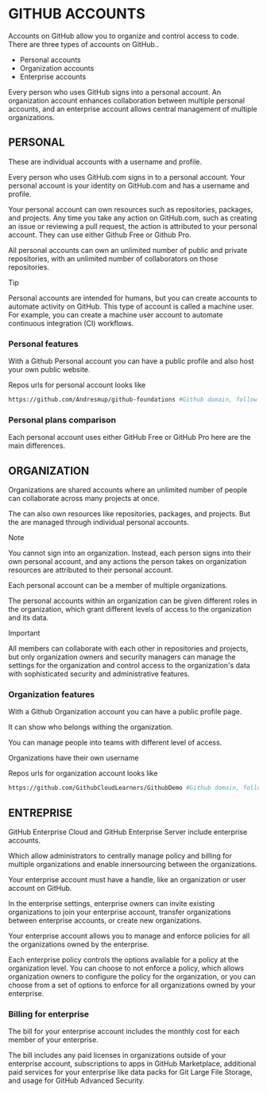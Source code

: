 # GITHUB ACCOUNTS

Accounts on GitHub allow you to organize and control access to code. 
There are three types of accounts on GitHub..

 - Personal accounts
 - Organization accounts
 - Enterprise accounts

Every person who uses GitHub signs into a personal account. An organization account enhances collaboration between multiple personal accounts, and an enterprise account allows central management of multiple organizations.

## PERSONAL

These are individual accounts with a username and profile.

Every person who uses GitHub.com signs in to a personal account. Your personal account is your identity on GitHub.com and has a username and profile.

Your personal account can own resources such as repositories, packages, and projects. Any time you take any action on GitHub.com, such as creating an issue or reviewing a pull request, the action is attributed to your personal account. They can use either Github Free or Github Pro.


All personal accounts can own an unlimited number of public and private repositories, with an unlimited number of collaborators on those repositories.


> [!TIP]
> Personal accounts are intended for humans, but you can create accounts to automate activity on GitHub. This type of account is called a machine user. For example, you can create a machine user account to automate continuous integration (CI) workflows.

### Personal features

With a Github Personal account you can have a public profile and also host your own public website.

Repos urls for personal account looks like
```sh 
https://github.com/Andresmup/github-foundations #Github domain, follow by username follow by repo name
```

### Personal plans comparison

Each personal account uses either GitHub Free or GitHub Pro here are the main differences.



## ORGANIZATION

Organizations are shared accounts where an unlimited number of people can collaborate across many projects at once.

The can also own resources like repositories, packages, and projects. But the are managed through individual personal accounts.

> [!NOTE]  
> You cannot sign into an organization. Instead, each person signs into their own personal account, and any actions the person takes on organization resources are attributed to their personal account.

Each personal account can be a member of multiple organizations.

The personal accounts within an organization can be given different roles in the organization, which grant different levels of access to the organization and its data. 

> [!IMPORTANT]  
> All members can collaborate with each other in repositories and projects, but only organization owners and security managers can manage the settings for the organization and control access to the organization's data with sophisticated security and administrative features. 

### Organization features
With a Github Organization account you can have a public profile page.

It can show who belongs withing the organization.

You can manage people into teams with different level of access.

Organizations have their own username

Repos urls for organization account looks like
```sh 
https://github.com/GithubCloudLearners/GithubDemo #Github domain, follow by organization name follow by repo name
```



## ENTREPRISE

GitHub Enterprise Cloud and GitHub Enterprise Server include enterprise accounts. 

Which allow administrators to centrally manage policy and billing for multiple organizations and enable innersourcing between the organizations.

Your enterprise account must have a handle, like an organization or user account on GitHub.

In the enterprise settings, enterprise owners can invite existing organizations to join your enterprise account, transfer organizations between enterprise accounts, or create new organizations.

Your enterprise account allows you to manage and enforce policies for all the organizations owned by the enterprise. 

Each enterprise policy controls the options available for a policy at the organization level. You can choose to not enforce a policy, which allows organization owners to configure the policy for the organization, or you can choose from a set of options to enforce for all organizations owned by your enterprise. 

### Billing for enterprise

The bill for your enterprise account includes the monthly cost for each member of your enterprise. 

The bill includes any paid licenses in organizations outside of your enterprise account, subscriptions to apps in GitHub Marketplace, additional paid services for your enterprise like data packs for Git Large File Storage, and usage for GitHub Advanced Security.